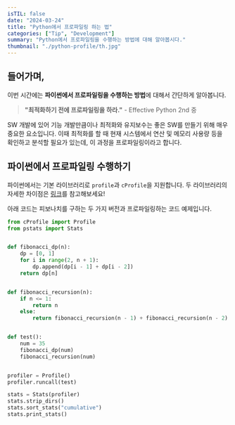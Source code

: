 ```yaml
---
isTIL: false
date: "2024-03-24"
title: "Python에서 프로파일링 하는 법"
categories: ["Tip", "Development"]
summary: "Python에서 프로파일링을 수행하는 방법에 대해 알아봅시다."
thumbnail: "./python-profile/th.jpg"
---
```


## 들어가며, 
이번 시간에는 **파이썬에서 프로파일링을 수행하는 방법**에 대해서 간단하게 알아봅니다.

> **"최적화하기 전에 프로파일링을 하라."** - Effective Python 2nd 중

SW 개발에 있어 기능 개발만큼이나 최적화와 유지보수는 좋은 SW를 만들기 위해 매우 중요한 요소입니다. 이때 최적화를 할 때 현재 시스템에서 연산 및 메모리 사용량 등을 확인하고 분석할 필요가 있는데, 이 과정을 프로파일링이라고 합니다.


## 파이썬에서 프로파일링 수행하기
파이썬에서는 기본 라이브러리로 `profile`과 `cProfile`을 지원합니다. 
두 라이브러리의 자세한 차이점은 [링크](https://www.w3resource.com/python-interview/what-is-the-difference-between-the-cprofile-and-profile-modules-in-python.php)를 참고해보세요!

아래 코드는 피보나치를 구하는 두 가지 버전과 프로파일링하는 코드 예제입니다. 

```python
from cProfile import Profile
from pstats import Stats


def fibonacci_dp(n):
    dp = [0, 1]
    for i in range(2, n + 1):
        dp.append(dp[i - 1] + dp[i - 2])
    return dp[n]


def fibonacci_recursion(n):
    if n <= 1:
        return n
    else:
        return fibonacci_recursion(n - 1) + fibonacci_recursion(n - 2)


def test():
    num = 35
    fibonacci_dp(num)
    fibonacci_recursion(num)


profiler = Profile()
profiler.runcall(test)

stats = Stats(profiler)
stats.strip_dirs()
stats.sort_stats("cumulative")
stats.print_stats()
```



